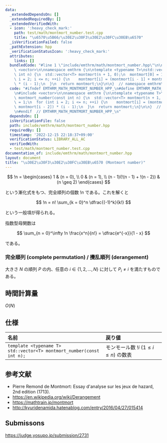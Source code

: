 ```yaml
---
data:
  _extendedDependsOn: []
  _extendedRequiredBy: []
  _extendedVerifiedWith:
  - icon: ':heavy_check_mark:'
    path: test/math/montmort_number.test.cpp
    title: "\u6570\u5B66/\u30E2\u30F3\u30E2\u30FC\u30EB\u6570"
  _isVerificationFailed: false
  _pathExtension: hpp
  _verificationStatusIcon: ':heavy_check_mark:'
  attributes:
    links: []
  bundledCode: "#line 1 \"include/emthrm/math/montmort_number.hpp\"\n\n\n\n#include\
    \ <vector>\n\nnamespace emthrm {\n\ntemplate <typename T>\nstd::vector<T> montmort_number(const\
    \ int n) {\n  std::vector<T> montmort(n + 1, 0);\n  montmort[0] = 1;\n  for (int\
    \ i = 2; i <= n; ++i) {\n    montmort[i] = (montmort[i - 1] + montmort[i - 2])\
    \ * (i - 1);\n  }\n  return montmort;\n}\n\n}  // namespace emthrm\n\n\n"
  code: "#ifndef EMTHRM_MATH_MONTMORT_NUMBER_HPP_\n#define EMTHRM_MATH_MONTMORT_NUMBER_HPP_\n\
    \n#include <vector>\n\nnamespace emthrm {\n\ntemplate <typename T>\nstd::vector<T>\
    \ montmort_number(const int n) {\n  std::vector<T> montmort(n + 1, 0);\n  montmort[0]\
    \ = 1;\n  for (int i = 2; i <= n; ++i) {\n    montmort[i] = (montmort[i - 1] +\
    \ montmort[i - 2]) * (i - 1);\n  }\n  return montmort;\n}\n\n}  // namespace emthrm\n\
    \n#endif  // EMTHRM_MATH_MONTMORT_NUMBER_HPP_\n"
  dependsOn: []
  isVerificationFile: false
  path: include/emthrm/math/montmort_number.hpp
  requiredBy: []
  timestamp: '2022-12-15 22:18:37+09:00'
  verificationStatus: LIBRARY_ALL_AC
  verifiedWith:
  - test/math/montmort_number.test.cpp
documentation_of: include/emthrm/math/montmort_number.hpp
layout: document
title: "\u30E2\u30F3\u30E2\u30FC\u30EB\u6570 (Montmort number)"
---
```


$$
  !n =
  \begin{cases}
    1 & (n = 0), \\
    0 & (n = 1), \\
    (n - 1)(!(n - 1) + !(n - 2)) & (n \geq 2)
  \end{cases}
$$

という漸化式をもつ、完全順列の個数 $!n$ である。これを解くと

$$
  !n = n! \sum_{k = 0}^n \dfrac{(-1)^k}{k!}
$$

という一般項が得られる。

指数型母関数は

$$
  \sum_{n = 0}^\infty !n \frac{x^n}{n!} = \dfrac{e^{-x}}{1 - x}
$$

である。


### 完全順列 (complete permutation) / 攪乱順列 (derangement)

大きさ $N$ の順列 $P$ の内、任意の $i \in \lbrace 1, 2, \ldots, N \rbrace$ に対して $P_i \neq i$ を満たすものである。


## 時間計算量

$O(N)$


## 仕様

|名前|戻り値|
|:--|:--|
|`template <typename T>`<br>`std::vector<T> montmort_number(const int n);`|モンモール数 $!i$ ($1 \leq i \leq n$) の数表|


## 参考文献

- Pierre Remond de Montmort: Essay d'analyse sur les jeux de hazard, 2nd edition (1713).
- https://en.wikipedia.org/wiki/Derangement
- https://mathtrain.jp/montmort
- http://kyuridenamida.hatenablog.com/entry/2016/04/27/015414


## Submissons

https://judge.yosupo.jp/submission/2731
